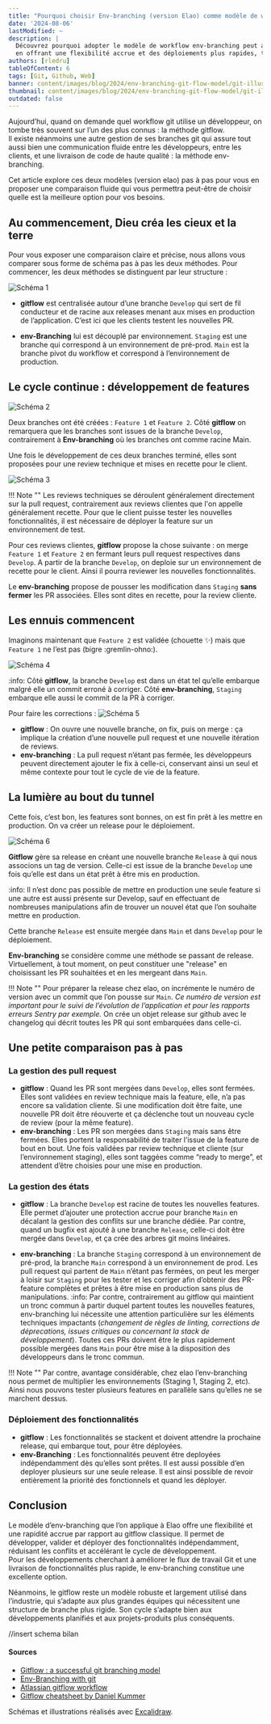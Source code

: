 ```yaml
---
title: "Pourquoi choisir Env-branching (version Elao) comme modèle de workflow git ?"
date: '2024-08-06'
lastModified: ~
description: | 
  Découvrez pourquoi adopter le modèle de workflow env-branching peut améliorer votre gestion des branches Git, 
  en offrant une flexibilité accrue et des déploiements plus rapides, tout en préservant l'intégrité de votre code.
authors: [rledru]
tableOfContent: 6
tags: [Git, Github, Web]
banner: content/images/blog/2024/env-branching-git-flow-model/git-illustration.png
thumbnail: content/images/blog/2024/env-branching-git-flow-model/git-illustration.png
outdated: false
---
```


Aujourd’hui, quand on demande quel workflow git utilise un développeur, on tombe très souvent sur l’un des plus connus : la méthode gitflow.  
ll existe néanmoins une autre gestion de ses branches git qui assure tout aussi bien une communication fluide entre les développeurs, entre les clients, et une livraison de code de haute qualité : la méthode env-branching.

Cet article explore ces deux modèles (version elao) pas à pas pour vous en proposer une comparaison fluide qui vous permettra peut-être de choisir quelle est la meilleure option pour vos besoins.

## Au commencement, Dieu créa les cieux et la terre

Pour vous exposer une comparaison claire et précise, nous allons vous comparer sous forme de schéma pas à pas les deux méthodes.
Pour commencer, les deux méthodes se distinguent par leur structure : 

![Schéma 1](content/images/blog/2024/env-branching-git-flow-model/schema_1.svg)

- **gitflow** est centralisée autour d’une branche `Develop` qui sert de fil conducteur et de racine aux releases menant aux mises en production de l’application. C’est ici que les clients testent les nouvelles PR. 

- **env-Branching** lui est découplé par environnement. `Staging` est une branche qui correspond à un environnement de pré-prod. `Main` est la branche pivot du workflow et correspond à l’environnement de production.

## Le cycle continue : développement de features

![Schéma 2](content/images/blog/2024/env-branching-git-flow-model/schema_2.svg)

Deux branches ont été créées : `Feature 1` et `Feature 2`.
Côté **gitflow** on remarquera que les branches sont issues de la branche `Develop`, contrairement à **Env-branching** où les branches ont comme racine Main.

Une fois le développement de ces deux branches terminé, elles sont proposées pour une review technique et mises en recette pour le client.

![Schéma 3](content/images/blog/2024/env-branching-git-flow-model/schema_3.svg)

!!! Note ""
    Les reviews techniques se déroulent généralement directement sur la pull request, contrairement aux reviews clientes que l'on 
    appelle généralement recette. Pour que le client puisse tester les nouvelles fonctionnalités, il est nécessaire de déployer la feature sur un environnement de test. 

Pour ces reviews clientes, **gitflow** propose la chose suivante : on merge `Feature 1` et `Feature 2` en fermant leurs pull request respectives dans `Develop`. 
A partir de la branche `Develop`, on deploie sur un environnement de recette pour le client. Ainsi il pourra reviewer les nouvelles fonctionnalités.

Le **env-branching** propose de pousser les modification dans `Staging` **sans fermer** les PR associées. Elles sont dites en recette, pour la review cliente.

## Les ennuis commencent 

Imaginons maintenant que `Feature 2` est validée (chouette :sparkles:) mais que `Feature 1` ne l’est pas (bigre :gremlin-ohno:).

![Schéma 4](content/images/blog/2024/env-branching-git-flow-model/schema_4.svg)

:info: Côté **gitflow**, la branche `Develop` est dans un état tel qu’elle embarque malgré elle un commit erroné à corriger. Côté **env-branching**, `Staging` embarque elle aussi le commit de la PR à corriger. 

Pour faire les corrections :
![Schéma 5](content/images/blog/2024/env-branching-git-flow-model/schema_5.svg)

- **gitflow** : On ouvre une nouvelle branche, on fix, puis on merge : ça implique la création d’une nouvelle pull request et une nouvelle itération de reviews. 
- **env-branching** : La pull request n’étant pas fermée, les développeurs peuvent directement ajouter le fix à celle-ci, conservant ainsi un seul et même contexte pour tout le cycle de vie de la feature.


## La lumière au bout du tunnel
Cette fois, c’est bon, les features sont bonnes, on est fin prêt à les mettre en production. On va créer un release pour le déploiement.

![Schéma 6](content/images/blog/2024/env-branching-git-flow-model/schema_6.svg)


**Gitflow** gère sa release en créant une nouvelle branche `Release` à qui nous associons un tag de version. 
Celle-ci est issue de la branche `Develop` une fois qu’elle est dans un état prêt à être mis en production. 

:info: ll n’est donc pas possible de mettre en production une seule feature si une autre est aussi présente sur Develop, sauf en effectuant de nombreuses manipulations afin de trouver un nouvel état que l’on souhaite mettre en production. 

Cette branche `Release` est ensuite mergée dans `Main` et dans `Develop` pour le déploiement.

**Env-branching** se considère comme une méthode se passant de release. 
Virtuellement, à tout moment, on peut constituer une "release" en choisissant les PR souhaitées et en les mergeant dans `Main`.

!!! Note ""
    Pour préparer la release chez elao, on incrémente le numéro de version avec un commit que l’on pousse sur `Main`.
    _Ce numéro de version est important pour le suivi de l’évolution de l’application et pour les rapports erreurs Sentry par exemple._ 
    On crée un objet release sur github avec le changelog qui décrit toutes les PR qui sont embarquées dans celle-ci. 

## Une petite comparaison pas à pas

### La gestion des pull request 

- **gitflow** :  Quand les PR sont mergées dans `Develop`, elles sont fermées. Elles sont validées en review technique mais la feature, elle, n’a pas encore sa validation cliente. 
    Si une modification doit être faite, une nouvelle PR doit être réouverte et ça déclenche tout un nouveau cycle de review (pour la même feature).
- **env-branching** : Les PR son mergées dans `Staging` mais sans être fermées. Elles portent la responsabilité de traiter l’issue de la feature de bout en bout. 
Une fois validées par review technique et cliente (sur l’environnement staging), elles sont taggées comme “ready to merge”, et attendent d’être choisies pour une mise en production.

### La gestion des états 

- **gitflow** : La branche `Develop` est racine de toutes les nouvelles features. Elle permet d’ajouter une protection accrue pour branche `Main` en décalant la gestion des conflits sur une branche dédiée.
Par contre, quand un bugfix est ajouté à une branche `Release`, celle-ci doit être mergée dans `Develop`, et ça crée des arbres git moins linéaires. 

- **env-branching** : La branche `Staging` correspond à un environnement de pré-prod, la branche `Main` correspond à un environnement de prod. 
Les pull request qui partent de `Main` n’étant pas fermées, on peut les merger à loisir sur `Staging` pour les tester et les corriger afin d’obtenir des PR-feature complètes et prêtes à être mise en production sans plus de manipulations. 
:info: Par contre, contrairement au gitflow qui maintient un tronc commun à partir duquel partent toutes les nouvelles features, env-branching lui nécessite une attention particulière sur les éléments techniques impactants (_changement de règles de linting, corrections de déprecations, issues critiques ou concernant la stack de développement_). 
Toutes ces PRs doivent être le plus rapidement possible mergées dans `Main` pour être mise à la disposition des développeurs dans le tronc commun.  

!!! Note ""
    Par contre, avantage considérable, chez elao l’env-branching nous permet de multiplier les environnements (Staging 1, Staging 2, etc).
    Ainsi nous pouvons tester plusieurs features en parallèle sans qu’elles ne se marchent dessus.

### Déploiement des fonctionnalités

- **gitflow** : Les fonctionnalités se stackent et doivent attendre la prochaine release, qui embarque tout, pour être déployées.
- **env-Branching** : Les fonctionnalités peuvent être deployées indépendamment dès qu’elles sont prêtes. Il est aussi possible d’en deployer plusieurs sur une seule release. Il est ainsi possible de revoir entièrement la priorité des fonctionnels et quand les déployer.


## Conclusion
Le modèle d’env-branching que l’on applique à Elao offre une flexibilité et une rapidité accrue par rapport au gitflow classique. Il permet de développer, valider et déployer des fonctionnalités indépendamment, réduisant les conflits et accélérant le cycle de développement.  
Pour les développements cherchant à améliorer le flux de travail Git et une livraison de fonctionnalités plus rapide, le env-branching constitue une excellente option.

Néanmoins, le gitflow reste un modèle robuste et largement utilisé dans l’industrie, qui s’adapte aux plus grandes équipes qui nécessitent une structure de branche plus rigide. Son cycle s’adapte bien aux développements planifiés et aux projets-produits plus conséquents. 

//insert schema bilan

#### Sources

- [Gitflow : a successful git branching model](https://nvie.com/posts/a-successful-git-branching-model/)
- [Env-Branching with git](https://www.wearefine.com/news/insights/env-branching-with-git/)
- [Atlassian gitflow workflow](https://www.atlassian.com/git/tutorials/comparing-workflows/gitflow-workflow)
- [Gitflow cheatsheet by Daniel Kummer](https://danielkummer.github.io/git-flow-cheatsheet/)

Schémas et illustrations réalisés avec [Excalidraw](https://excalidraw.com/).

